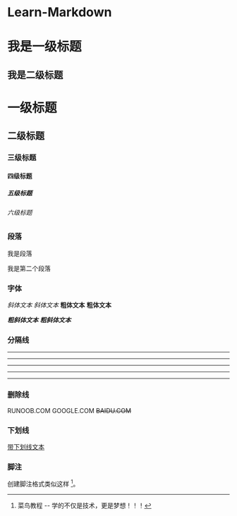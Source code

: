 # Learn-Markdown

我是一级标题
=
我是二级标题
-

# 一级标题
## 二级标题
### 三级标题
#### 四级标题
##### 五级标题
###### 六级标题

### 段落

我是段落

我是第二个段落

### 字体

*斜体文本*
_斜体文本_
**粗体文本**
__粗体文本__

***粗斜体文本***
___粗斜体文本___


### 分隔线

***

* * *

*****

- - -

----------

### 删除线

RUNOOB.COM
GOOGLE.COM
~~BAIDU.COM~~

### 下划线

<u>带下划线文本</u>

### 脚注

创建脚注格式类似这样 [^RUNOOB]。

[^RUNOOB]: 菜鸟教程 -- 学的不仅是技术，更是梦想！！！

